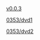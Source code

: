 [v0.0.3](https://github.com/littleflute/kiss/edit/master/README.md)

[0353/dvd1](0353/dvd/1)

[0353/dvd2](0353/dvd/2)
